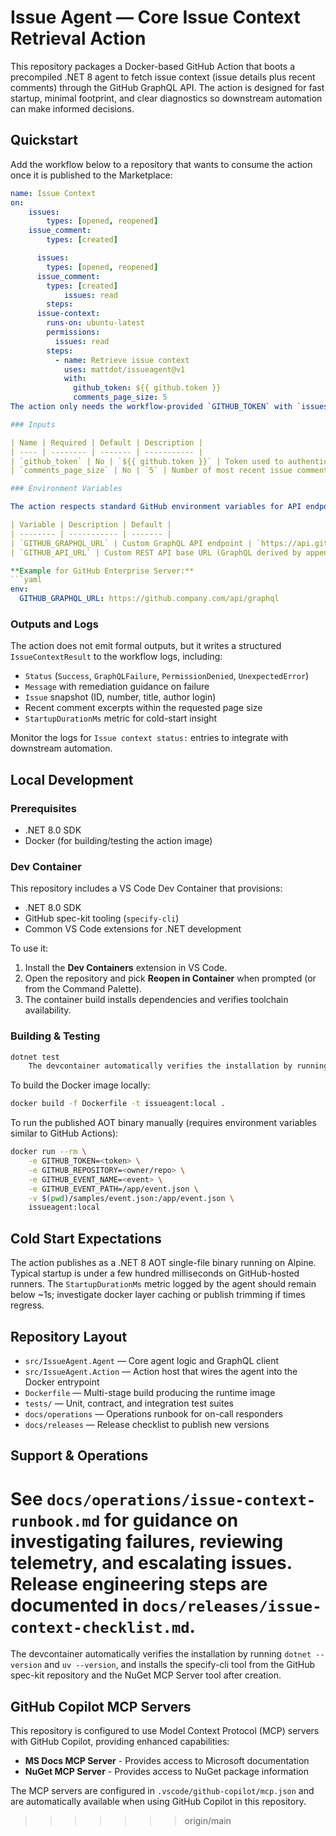 # Issue Agent — Core Issue Context Retrieval Action

This repository packages a Docker-based GitHub Action that boots a precompiled .NET 8 agent to fetch issue context (issue details plus recent comments) through the GitHub GraphQL API. The action is designed for fast startup, minimal footprint, and clear diagnostics so downstream automation can make informed decisions.

## Quickstart

Add the workflow below to a repository that wants to consume the action once it is published to the Marketplace:

```yaml
name: Issue Context
on:
	issues:
		types: [opened, reopened]
	issue_comment:
		types: [created]

	  issues:
	    types: [opened, reopened]
	  issue_comment:
	    types: [created]
			issues: read
		steps:
	  issue-context:
	    runs-on: ubuntu-latest
	    permissions:
	      issues: read
	    steps:
	      - name: Retrieve issue context
	        uses: mattdot/issueagent@v1
	        with:
			  github_token: ${{ github.token }}
			  comments_page_size: 5
The action only needs the workflow-provided `GITHUB_TOKEN` with `issues: read` scope. If organizational policy restricts default permissions, grant the read scope explicitly in the workflow (as shown above).

### Inputs

| Name | Required | Default | Description |
| ---- | -------- | ------- | ----------- |
| `github_token` | No | `${{ github.token }}` | Token used to authenticate GraphQL calls. Must have `issues:read`. |
| `comments_page_size` | No | `5` | Number of most recent issue comments to include (1–20). |

### Environment Variables

The action respects standard GitHub environment variables for API endpoints, making it compatible with GitHub Enterprise Server:

| Variable | Description | Default |
| -------- | ----------- | ------- |
| `GITHUB_GRAPHQL_URL` | Custom GraphQL API endpoint | `https://api.github.com/graphql` |
| `GITHUB_API_URL` | Custom REST API base URL (GraphQL derived by appending `/graphql`) | `https://api.github.com` |

**Example for GitHub Enterprise Server:**
```yaml
env:
  GITHUB_GRAPHQL_URL: https://github.company.com/api/graphql
```

### Outputs and Logs

The action does not emit formal outputs, but it writes a structured `IssueContextResult` to the workflow logs, including:

- `Status` (`Success`, `GraphQLFailure`, `PermissionDenied`, `UnexpectedError`)
- `Message` with remediation guidance on failure
- `Issue` snapshot (ID, number, title, author login)
- Recent comment excerpts within the requested page size
- `StartupDurationMs` metric for cold-start insight

Monitor the logs for `Issue context status:` entries to integrate with downstream automation.

## Local Development

### Prerequisites

- .NET 8.0 SDK
- Docker (for building/testing the action image)

### Dev Container

This repository includes a VS Code Dev Container that provisions:

- .NET 8.0 SDK
- GitHub spec-kit tooling (`specify-cli`)
- Common VS Code extensions for .NET development

To use it:

1. Install the **Dev Containers** extension in VS Code.
2. Open the repository and pick **Reopen in Container** when prompted (or from the Command Palette).
3. The container build installs dependencies and verifies toolchain availability.

### Building & Testing

```bash
dotnet test
	The devcontainer automatically verifies the installation by running `dotnet --version` and `uv --version`, and installs the specify-cli tool from the GitHub spec-kit repository and the NuGet MCP Server tool after creation.

```

To build the Docker image locally:

```bash
docker build -f Dockerfile -t issueagent:local .
```

To run the published AOT binary manually (requires environment variables similar to GitHub Actions):

```bash
docker run --rm \
	-e GITHUB_TOKEN=<token> \
	-e GITHUB_REPOSITORY=<owner/repo> \
	-e GITHUB_EVENT_NAME=<event> \
	-e GITHUB_EVENT_PATH=/app/event.json \
	-v $(pwd)/samples/event.json:/app/event.json \
	issueagent:local
```

## Cold Start Expectations

The action publishes as a .NET 8 AOT single-file binary running on Alpine. Typical startup is under a few hundred milliseconds on GitHub-hosted runners. The `StartupDurationMs` metric logged by the agent should remain below ~1s; investigate docker layer caching or publish trimming if times regress.

## Repository Layout

- `src/IssueAgent.Agent` — Core agent logic and GraphQL client
- `src/IssueAgent.Action` — Action host that wires the agent into the Docker entrypoint
- `Dockerfile` — Multi-stage build producing the runtime image
- `tests/` — Unit, contract, and integration test suites
- `docs/operations` — Operations runbook for on-call responders
- `docs/releases` — Release checklist to publish new versions

## Support & Operations

See `docs/operations/issue-context-runbook.md` for guidance on investigating failures, reviewing telemetry, and escalating issues. Release engineering steps are documented in `docs/releases/issue-context-checklist.md`.
=======
The devcontainer automatically verifies the installation by running `dotnet --version` and `uv --version`, and installs the specify-cli tool from the GitHub spec-kit repository and the NuGet MCP Server tool after creation.

## GitHub Copilot MCP Servers

This repository is configured to use Model Context Protocol (MCP) servers with GitHub Copilot, providing enhanced capabilities:

- **MS Docs MCP Server** - Provides access to Microsoft documentation
- **NuGet MCP Server** - Provides access to NuGet package information

The MCP servers are configured in `.vscode/github-copilot/mcp.json` and are automatically available when using GitHub Copilot in this repository.
>>>>>>> origin/main
